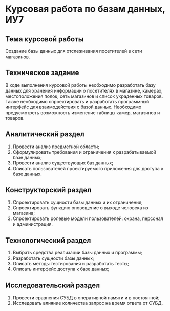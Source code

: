 # Курсовая работа по базам данных, ИУ7

## Тема курсовой работы

Создание базы данных для отслеживания посетителей в сети магазинов.

## Техническое задание

В ходе выполнения курсовой работы необходимо разработать базу данных для хранения информации 
о посетителях в магазине, камерах, местоположения полок, сеть магазинов и список украденных товаров. 
Также необходимо спроектировать и разработать программный интерфейс для взаимодействия с базой данных.
Необходимо предусмотреть возможность изменение таблицы камер, магазинов и товаров.

## Аналитический раздел

1. Провести анализ предметной области;
2. Сформулировать требования и ограничения к разрабатываемой базе данных;
3. Провести анализ существующих баз данных;
4. Описать пользователей проектируемого приложения для доступа к базе данных.

## Конструкторский раздел

1. Спроектировать сущности базы данных и их ограничения;
2. Спроектировать функцию оповещение о выходе человека из магазина;
3. Спроектировать ролевые модели пользователей: охрана, персонал и администрация.

## Технологический раздел

1. Выбрать средства реализации базы данных и программы;
2. Разработать сущности базы данных;
3. Описать методы тестирования и разработать тесты;
4. Описать интерфейс доступа к базе данных;

## Исследовательский раздел

1. Провести сравнения СУБД в оперативной памяти и в постоянной;
2. Исследовать влияние количества запрос на время ответа от СУБД.
